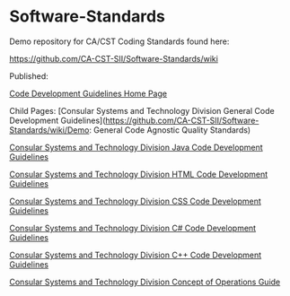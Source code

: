 Software-Standards
==================

Demo repository for CA/CST Coding Standards found here:

https://github.com/CA-CST-SII/Software-Standards/wiki

Published:

[Code Development Guidelines Home Page](https://github.com/CA-CST-SII/Software-Standards/wiki)

Child Pages:
[Consular Systems and Technology Division General Code Development Guidelines](https://github.com/CA-CST-SII/Software-Standards/wiki/Demo: General Code Agnostic Quality Standards)

[Consular Systems and Technology Division Java Code Development Guidelines](https://github.com/CA-CST-SII/Software-Standards/wiki/Demo:-Genral-Java-Code-Standards)

[Consular Systems and Technology Division HTML Code Development Guidelines](https://github.com/CA-CST-SII/Software-Standards/wiki/Demo:-HTML-Coding-Standards.)

[Consular Systems and Technology Division CSS Code Development Guidelines](https://github.com/CA-CST-SII/Software-Standards/wiki/Demo:-CSS-Coding-Standards.)

[Consular Systems and Technology Division C# Code Development Guidelines](https://github.com/CA-CST-SII/Software-Standards/wiki/Demo:-C%23-Code-Standards) 

[Consular Systems and Technology Division C++ Code Development Guidelines](https://github.com/CA-CST-SII/Software-Standards/wiki/Demo:-C-PlusPlus-Coding-Standards) 

[Consular Systems and Technology Division Concept of Operations Guide](https://github.com/CA-CST-SII/Software-Standards/wiki/Demo-Concept-of-Operations)


